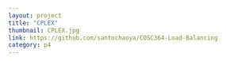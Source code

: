 ```yaml
---
layout: project
title: "CPLEX"
thumbnail: CPLEX.jpg
link: https://github.com/santochaoya/COSC364-Load-Balancing
category: p4
---
```


